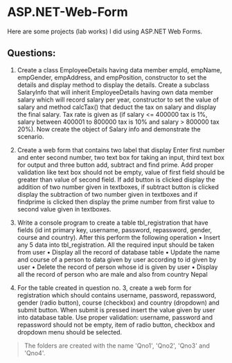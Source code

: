 # ASP.NET-Web-Form
Here are some projects (lab works) I did using ASP.NET Web Forms.

## Questions:

1.	Create a class EmployeeDetails having data member empId, empName, empGender, empAddress, and empPosition, constructor to set the details and display method to display the details. Create a subclass SalaryInfo that will inherit EmployeeDetails having own data member salary which will record salary per year, constructor to set the value of salary and method calcTax() that deduct the tax on salary and display the final salary. Tax rate is given as (if salary <= 400000 tax is 1%, salary between 400001 to 800000 tax is 10% and salary > 800000 tax 20%). Now create the object of Salary info and demonstrate the scenario.

2.	Create a web form that contains two label that display Enter first number and enter second number, two text box for taking an input, third text box for output and three button add, subtract and find prime. Add proper validation like text box should not be empty, value of first field should be greater than value of second field. If add button is clicked display the addition of two number given in textboxes, if subtract button is clicked display the subtraction of two number given in textboxes and if findprime is clicked then display the prime number from first value to second value given in textboxes.

3.	Write a console program to create a table tbl_registration that have fields (id int primary key, username, password, repassword, gender, course and country). After this perform the following operation
•	Insert any 5 data into tbl_registration. All the required input should be taken from user
•	Display all the record of database table
•	Update the name and course of a person to data given by user according to id given by user
•	Delete the record of person whose id is given by user
•	Display all the record of person who are male and also from country Nepal

4.	For the table created in question no. 3, create a web form for registration which should contains username, password, repassword, gender (radio button), course (checkbox) and country (dropdown) and submit button.  When submit is pressed insert the value given by user into database table. Use proper validation: username, password and repassword should not be empty, item of radio button, checkbox and dropdown menu should be selected.

> The folders are created with the name 'Qno1', 'Qno2', 'Qno3' and 'Qno4'.
